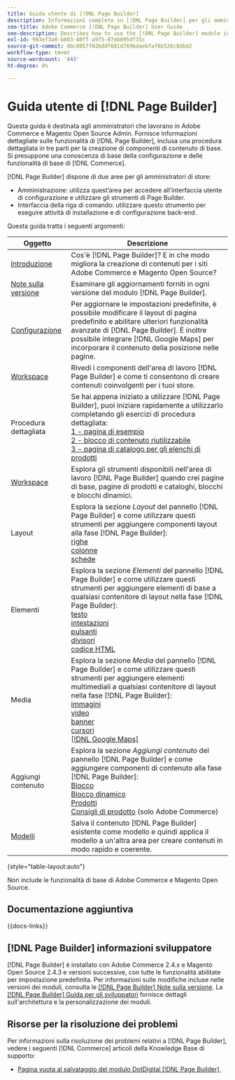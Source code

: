 ```yaml
---
title: Guida utente di [!DNL Page Builder]
description: Informazioni complete su [!DNL Page Builder] per gli amministratori di Adobe Commerce e Magento Open Source.
seo-title: Adobe Commerce [!DNL Page Builder] User Guide
seo-description: Describes how to use the [!DNL Page Builder] module in Adobe Commerce or Magento Open Source.
exl-id: 983ef3a8-b803-40ff-a9f5-07eb895df31c
source-git-commit: dbc0057f02bddf681d769bdaebfaf6b526c8dbd2
workflow-type: tm+mt
source-wordcount: '443'
ht-degree: 0%

---
```


# Guida utente di [!DNL Page Builder]

Questa guida è destinata agli amministratori che lavorano in Adobe Commerce e Magento Open Source Admin. Fornisce informazioni dettagliate sulle funzionalità di [!DNL Page Builder], inclusa una procedura dettagliata in tre parti per la creazione di componenti di contenuto di base. Si presuppone una conoscenza di base della configurazione e delle funzionalità di base di [!DNL Commerce].

[!DNL Page Builder] dispone di due aree per gli amministratori di store:

- Amministrazione: utilizza quest’area per accedere all’interfaccia utente di configurazione e utilizzare gli strumenti di Page Builder.
- Interfaccia della riga di comando: utilizzare questo strumento per eseguire attività di installazione e di configurazione back-end.

Questa guida tratta i seguenti argomenti:

| Oggetto | Descrizione |
| ------- | ----------- |
| [Introduzione](introduction.md) | Cos&#39;è [!DNL Page Builder]? E in che modo migliora la creazione di contenuti per i siti Adobe Commerce e Magento Open Source? |
| [Note sulla versione](release-notes.md) | Esaminare gli aggiornamenti forniti in ogni versione del modulo [!DNL Page Builder]. |
| [Configurazione](setup.md) | Per aggiornare le impostazioni predefinite, è possibile modificare il layout di pagina predefinito e abilitare ulteriori funzionalità avanzate di [!DNL Page Builder]. È inoltre possibile integrare [!DNL Google Maps] per incorporare il contenuto della posizione nelle pagine. |
| [Workspace](workspace.md) | Rivedi i componenti dell&#39;area di lavoro [!DNL Page Builder] e come ti consentono di creare contenuti coinvolgenti per i tuoi store. |
| Procedura dettagliata | Se hai appena iniziato a utilizzare [!DNL Page Builder], puoi iniziare rapidamente a utilizzarlo completando gli esercizi di procedura dettagliata:<br>[1 - pagina di esempio](1-simple-page.md)<br>[2 - blocco di contenuto riutilizzabile](2-blocks.md)<br>[3 - pagina di catalogo per gli elenchi di prodotti](3-catalog-content.md) |
| [Workspace](workspace.md) | Esplora gli strumenti disponibili nell&#39;area di lavoro [!DNL Page Builder] quando crei pagine di base, pagine di prodotti e cataloghi, blocchi e blocchi dinamici. |
| Layout | Esplora la sezione _Layout_ del pannello [!DNL Page Builder] e come utilizzare questi strumenti per aggiungere componenti layout alla fase [!DNL Page Builder]: <br>[righe](row.md)<br>[colonne](column.md)<br>[schede](tabs.md) |
| Elementi | Esplora la sezione _Elementi_ del pannello [!DNL Page Builder] e come utilizzare questi strumenti per aggiungere elementi di base a qualsiasi contenitore di layout nella fase [!DNL Page Builder]: <br>[testo](text.md)<br>[intestazioni](heading.md)<br>[pulsanti](buttons.md)<br>[divisori](divider.md)<br>[codice HTML](html-code.md) |
| Media | Esplora la sezione _Media_ del pannello [!DNL Page Builder] e come utilizzare questi strumenti per aggiungere elementi multimediali a qualsiasi contenitore di layout nella fase [!DNL Page Builder]: <br>[immagini](image.md)<br>[video](video.md)<br>[banner](banner.md)<br>[cursori](slider.md)<br>[[!DNL Google Maps]](map.md) |
| Aggiungi contenuto | Esplora la sezione _Aggiungi contenuto_ del pannello [!DNL Page Builder] e come aggiungere componenti di contenuto alla fase [!DNL Page Builder]: <br>[Blocco](block.md)<br>[Blocco dinamico](dynamic-block.md)<br>[Prodotti](products.md)<br>[Consigli di prodotto](recommendations.md) (solo Adobe Commerce) |
| [Modelli](templates.md) | Salva il contenuto [!DNL Page Builder] esistente come modello e quindi applica il modello a un&#39;altra area per creare contenuti in modo rapido e coerente. |

{style="table-layout:auto"}

Non include le funzionalità di base di Adobe Commerce e Magento Open Source.

## Documentazione aggiuntiva

{{docs-links}}

## [!DNL Page Builder] informazioni sviluppatore

[!DNL Page Builder] è installato con Adobe Commerce 2.4.x e Magento Open Source 2.4.3 e versioni successive, con tutte le funzionalità abilitate per impostazione predefinita. Per informazioni sulle modifiche incluse nelle versioni dei moduli, consulta le [[!DNL Page Builder] Note sulla versione](release-notes.md). La [[!DNL Page Builder] Guida per gli sviluppatori](https://developer.adobe.com/commerce/frontend-core/page-builder/) fornisce dettagli sull&#39;architettura e la personalizzazione dei moduli.

## Risorse per la risoluzione dei problemi

Per informazioni sulla risoluzione dei problemi relativi a [!DNL Page Builder], vedere i seguenti [!DNL Commerce] articoli della Knowledge Base di supporto:

- [Pagina vuota al salvataggio del modulo DotDigital [!DNL Page Builder] &#x200B;](https://experienceleague.adobe.com/docs/commerce-knowledge-base/kb/troubleshooting/miscellaneous/magento-2.4.1-empty-page-when-dotdigital-page-builder-form-saved.html?lang=it)
